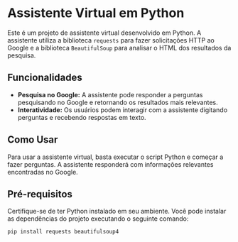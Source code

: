 # Assistente Virtual em Python

Este é um projeto de assistente virtual desenvolvido em Python. A assistente utiliza a biblioteca `requests` para fazer solicitações HTTP ao Google e a biblioteca `BeautifulSoup` para analisar o HTML dos resultados da pesquisa.

## Funcionalidades

- **Pesquisa no Google:** A assistente pode responder a perguntas pesquisando no Google e retornando os resultados mais relevantes.
- **Interatividade:** Os usuários podem interagir com a assistente digitando perguntas e recebendo respostas em texto.

## Como Usar

Para usar a assistente virtual, basta executar o script Python e começar a fazer perguntas. A assistente responderá com informações relevantes encontradas no Google.

## Pré-requisitos

Certifique-se de ter Python instalado em seu ambiente. Você pode instalar as dependências do projeto executando o seguinte comando:

```bash
pip install requests beautifulsoup4
